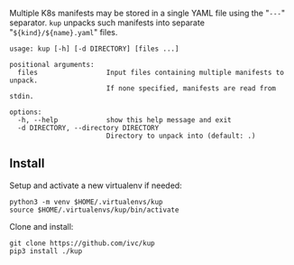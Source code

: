 Multiple K8s manifests may be stored in a single YAML file using the "`---`" separator. `kup` unpacks such manifests into separate "`${kind}/${name}.yaml`" files.

```
usage: kup [-h] [-d DIRECTORY] [files ...]

positional arguments:
  files                 Input files containing multiple manifests to unpack.
                        If none specified, manifests are read from stdin.

options:
  -h, --help            show this help message and exit
  -d DIRECTORY, --directory DIRECTORY
                        Directory to unpack into (default: .)
```

## Install
Setup and activate a new virtualenv if needed:
```
python3 -m venv $HOME/.virtualenvs/kup
source $HOME/.virtualenvs/kup/bin/activate
```
Clone and install:
```
git clone https://github.com/ivc/kup
pip3 install ./kup
```
